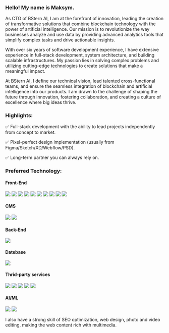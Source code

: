 ### Hello! My name is Maksym.
As CTO of BStern AI, I am at the forefront of innovation, leading the creation of transformative solutions that combine blockchain technology with the power of artificial intelligence. Our mission is to revolutionize the way businesses analyze and use data by providing advanced analytics tools that simplify complex tasks and drive actionable insights.

With over six years of software development experience, I have extensive experience in full-stack development, system architecture, and building scalable infrastructures. My passion lies in solving complex problems and utilizing cutting-edge technologies to create solutions that make a meaningful impact.

At BStern AI, I define our technical vision, lead talented cross-functional teams, and ensure the seamless integration of blockchain and artificial intelligence into our products. I am drawn to the challenge of shaping the future through innovation, fostering collaboration, and creating a culture of excellence where big ideas thrive.

### Highlights:

✅ Full-stack development with the ability to lead projects independently from concept to market.

✅ Pixel-perfect design implementation (usually from Figma/Sketch/XD/Webflow/PSD).

✅ Long-term partner you can always rely on.

### Preferred Technology:

#### Front-End    
<img src="https://img.shields.io/badge/HTML-000000?style=for-the-badge&logo=HTML5&logoColor=#E34F26"/> <img src="https://img.shields.io/badge/CSS-000000?style=for-the-badge&logo=CSS3&logoColor=#1572B6"/> <img src="https://img.shields.io/badge/JAVASCRIPT-000000?style=for-the-badge&logo=JavaScript&logoColor=#F7DF1E"/> <img src="https://img.shields.io/badge/REACT-000000?style=for-the-badge&logo=React&logoColor=#61DAFB"/> <img src="https://img.shields.io/badge/ANGULAR-000000?style=for-the-badge&logo=Angular&logoColor=red"/> <img src="https://img.shields.io/badge/NEXT.JS-000000?style=for-the-badge&logo=Next.js&logoColor=#0082C9"/> <img src="https://img.shields.io/badge/TYPESCRIPT-000000?style=for-the-badge&logo=TypeScript&logoColor=#3178C6"/>  <img src="https://img.shields.io/badge/SASS-000000?style=for-the-badge&logo=Sass&logoColor=pink"/> <img src="https://img.shields.io/badge/GULP-000000?style=for-the-badge&logo=gulp&logoColor=red"/> <img src="https://img.shields.io/badge/JQUERY-000000?style=for-the-badge&logo=jQuery&logoColor=blue"/>


#### CMS
<img src="https://img.shields.io/badge/WORDPERSS-000000?style=for-the-badge&logo=WordPress&logoColor=#96588A"/> <img src="https://img.shields.io/badge/WOOCOMEMERCE-000000?style=for-the-badge&logo=Woo&logoColor=#96588A"/>

#### Back-End
<img src="https://img.shields.io/badge/NODE.JS-000000?style=for-the-badge&logo=Node.js&logoColor=#339933"/>

#### Datebase
<img src="https://img.shields.io/badge/MYSQL-000000?style=for-the-badge&logo=MySQL&logoColor=y#4479A1"/>

#### Thrid-party services
<img src="https://img.shields.io/badge/STRIPE-000000?style=for-the-badge&logo=Stripe&logoColor=#008CDD"/> <img src="https://img.shields.io/badge/PAYPAL-000000?style=for-the-badge&logo=PayPal&logoColor=#00457C"/> <img src="https://img.shields.io/badge/ZAPIER-000000?style=for-the-badge&logo=Zapier&logoColor=orange"/> <img src="https://img.shields.io/badge/TWILIO-000000?style=for-the-badge&logo=Twilio&logoColor=#F22F46"/> <img src="https://img.shields.io/badge/HUBSPOT-000000?style=for-the-badge&logo=HubSpot&logoColor=#FF7A59"/> 

#### AI/ML
<img src="https://img.shields.io/badge/OPENAI-000000?style=for-the-badge&logo=OpenAI&logoColor=#412991"/> <img src="https://img.shields.io/badge/CHATGPT-000000?style=for-the-badge&logo=OpenAI&logoColor=#412991"/>


I also have a strong skill of SEO optimization, web design, photo and video editing, making the web content rich with multimedia.




